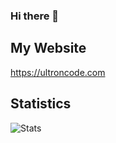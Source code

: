 ### Hi there 👋

## My Website
https://ultroncode.com

## Statistics
![Stats](https://github-readme-stats.vercel.app/api?username=fashionzzZ)
